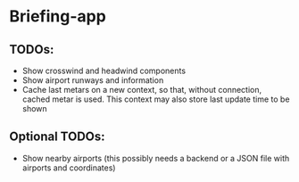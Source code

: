 # Briefing-app

## TODOs:
- Show crosswind and headwind components
- Show airport runways and information
- Cache last metars on a new context, so that, without connection, cached metar is used. This context may also store last update time to be shown

## Optional TODOs:
- Show nearby airports (this possibly needs a backend or a JSON file with airports and coordinates)

